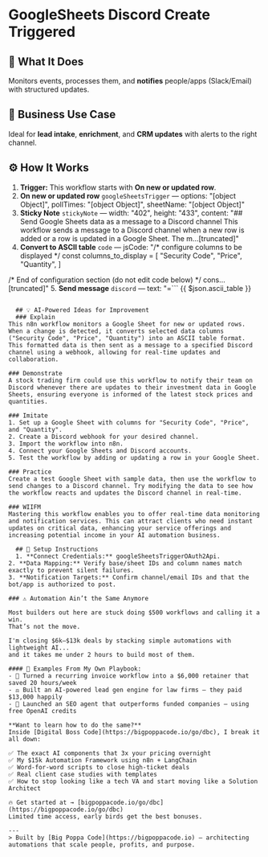 # GoogleSheets Discord Create Triggered
  ## 🚀 What It Does
  Monitors events, processes them, and **notifies** people/apps (Slack/Email) with structured updates.
  
  ## 💼 Business Use Case
  Ideal for **lead intake**, **enrichment**, and **CRM updates** with alerts to the right channel.
  
  ## ⚙️ How It Works
  1. **Trigger:** This workflow starts with **On new or updated row**.
  2. **On new or updated row** `googleSheetsTrigger` — options: "[object Object]", pollTimes: "[object Object]", sheetName: "[object Object]"
3. **Sticky Note** `stickyNote` — width: "402", height: "433", content: "## Send Google Sheets data as a message to a Discord channel
This workflow sends a message to a Discord channel when a new row is added or a row is updated in a Google Sheet. The m…[truncated]"
4. **Convert to ASCII table** `code` — jsCode: "/* configure columns to be displayed */
const columns_to_display = [
  "Security Code",
  "Price",
  "Quantity",
]

/* End of configuration section (do not edit code below) */
cons…[truncated]"
5. **Send message** `discord` — text: "=```
{{ $json.ascii_table }}
```", options: "[object Object]", webhookUri: "https://discord.com/api/webhooks/..."
  
  ## 💡 AI-Powered Ideas for Improvement
  ### Explain
This n8n workflow monitors a Google Sheet for new or updated rows. When a change is detected, it converts selected data columns ("Security Code", "Price", "Quantity") into an ASCII table format. This formatted data is then sent as a message to a specified Discord channel using a webhook, allowing for real-time updates and collaboration.

### Demonstrate
A stock trading firm could use this workflow to notify their team on Discord whenever there are updates to their investment data in Google Sheets, ensuring everyone is informed of the latest stock prices and quantities.

### Imitate
1. Set up a Google Sheet with columns for "Security Code", "Price", and "Quantity".
2. Create a Discord webhook for your desired channel.
3. Import the workflow into n8n.
4. Connect your Google Sheets and Discord accounts.
5. Test the workflow by adding or updating a row in your Google Sheet.

### Practice
Create a test Google Sheet with sample data, then use the workflow to send changes to a Discord channel. Try modifying the data to see how the workflow reacts and updates the Discord channel in real-time.

### WIIFM
Mastering this workflow enables you to offer real-time data monitoring and notification services. This can attract clients who need instant updates on critical data, enhancing your service offerings and increasing potential income in your AI automation business.
  
  ## 🔧 Setup Instructions
  1. **Connect Credentials:** googleSheetsTriggerOAuth2Api.
2. **Data Mapping:** Verify base/sheet IDs and column names match exactly to prevent silent failures.
3. **Notification Targets:** Confirm channel/email IDs and that the bot/app is authorized to post.
  
### ⚠️ Automation Ain’t the Same Anymore

Most builders out here are stuck doing $500 workflows and calling it a win.  
That’s not the move.  

I'm closing $6k–$13k deals by stacking simple automations with lightweight AI...  
and it takes me under 2 hours to build most of them.

#### 🧠 Examples From My Own Playbook:
- 🔁 Turned a recurring invoice workflow into a $6,000 retainer that saved 20 hours/week  
- ⚖️ Built an AI-powered lead gen engine for law firms — they paid $13,000 happily  
- 🚀 Launched an SEO agent that outperforms funded companies — using free OpenAI credits  

**Want to learn how to do the same?**  
Inside [Digital Boss Code](https://bigpoppacode.io/go/dbc), I break it all down:

✅ The exact AI components that 3x your pricing overnight  
✅ My $15k Automation Framework using n8n + LangChain  
✅ Word-for-word scripts to close high-ticket deals  
✅ Real client case studies with templates  
✅ How to stop looking like a tech VA and start moving like a Solution Architect  

🔥 Get started at → [bigpoppacode.io/go/dbc](https://bigpoppacode.io/go/dbc)  
Limited time access, early birds get the best bonuses.

---
> Built by [Big Poppa Code](https://bigpoppacode.io) – architecting automations that scale people, profits, and purpose.
  